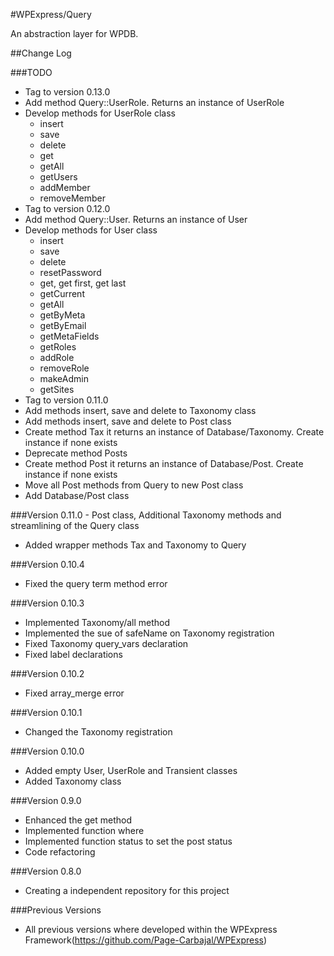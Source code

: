 #WPExpress/Query

An abstraction layer for WPDB.
 
##Change Log


###TODO

- Tag to version 0.13.0
- Add method Query::UserRole. Returns an instance of UserRole
- Develop methods for UserRole class
    - insert
    - save
    - delete
    - get
    - getAll
    - getUsers
    - addMember
    - removeMember
- Tag to version 0.12.0 
- Add method Query::User. Returns an instance of User
- Develop methods for User class
    - insert
    - save
    - delete
    - resetPassword
    - get, get first, get last
    - getCurrent
    - getAll
    - getByMeta
    - getByEmail
    - getMetaFields
    - getRoles
    - addRole
    - removeRole
    - makeAdmin
    - getSites
- Tag to version 0.11.0
- Add methods insert, save and delete to Taxonomy class
- Add methods insert, save and delete to Post class
- Create method Tax it returns an instance of Database/Taxonomy. Create instance if none exists 
- Deprecate method Posts
- Create method Post it returns an instance of Database/Post. Create instance if none exists
- Move all Post methods from Query to new Post class
- Add Database/Post class

###Version 0.11.0 - Post class, Additional Taxonomy methods and streamlining of the Query class

- Added wrapper methods Tax and Taxonomy to Query


###Version 0.10.4

- Fixed the query term method error 

###Version 0.10.3

- Implemented Taxonomy/all method
- Implemented the sue of safeName on Taxonomy registration
- Fixed Taxonomy query_vars declaration
- Fixed label declarations


###Version 0.10.2

- Fixed array_merge error


###Version 0.10.1

- Changed the Taxonomy registration


###Version 0.10.0

- Added empty User, UserRole and Transient classes 
- Added Taxonomy class


###Version 0.9.0

- Enhanced the get method
- Implemented function where
- Implemented function status to set the post status
- Code refactoring

###Version 0.8.0 

- Creating a independent repository for this project

###Previous Versions

- All previous versions where developed within the WPExpress Framework(https://github.com/Page-Carbajal/WPExpress)
